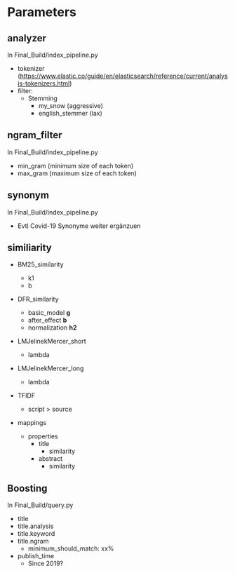# Parameters

## analyzer
In Final_Build/index_pipeline.py
- tokenizer (https://www.elastic.co/guide/en/elasticsearch/reference/current/analysis-tokenizers.html)
- filter:
    - Stemming
        - my_snow (aggressive)
        - english_stemmer (lax)

## ngram_filter
In Final_Build/index_pipeline.py
- min_gram (minimum size of each token)
- max_gram (maximum size of each token)

## synonym
In Final_Build/index_pipeline.py
- Evtl Covid-19 Synonyme weiter ergänzuen

## similiarity
- BM25_similarity
    - k1
    - b
- DFR_similarity
    - basic_model **g**
    - after_effect **b**
    - normalization **h2**
- LMJelinekMercer_short
    - lambda
- LMJelinekMercer_long
    - lambda
- TFIDF
    - script > source 

- mappings
    - properties
        - title
            - similarity
        - abstract
            - similarity

## Boosting
In Final_Build/query.py
- title
- title.analysis
- title.keyword
- title.ngram
    - minimum_should_match: xx%
- publish_time
    - Since 2019?